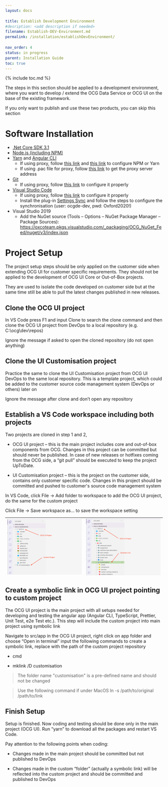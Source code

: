 ```yaml
---
layout: docs

title: Establish Development Environment
#desription: <add description if needed>
filename: Establish-DEV-Environment.md
permalink: /installation/establishDevEnvironment/

nav_order: 4
status: in progress
parent: Installation Guide
toc: true
---
```


{% include toc.md %}


The steps in this section should be applied to a development environment, where you want to develop / extend the OCG Data Service or OCG UI on the base of the existing framework.

If you only want to publish and use these two products, you can skip this section


# Software Installation

- [.Net Core SDK 3.1](https://dotnet.microsoft.com/download/dotnet-core/3.1)
- [Node.js (including NPM)](https://nodejs.org/en/)
- [Yarn](https://classic.yarnpkg.com/en/) and [Angular CLI](https://cli.angular.io/)
  - If using proxy, follow [this link](https://tharakatechmind.wordpress.com/2018/03/19/how-to-setup-node-js-and-npm-behind-proxy/) and [this link](http://www.fladi.de/2014/02/06/howto-npm-hinter-einem-proxy-verwenden/) to configure NPM or Yarn
  - If using .pac file for proxy, follow [this link](https://stackoverflow.com/questions/25660936/using-npm-behind-corporate-proxy-pac) to get the proxy server address
- [Git](https://git-scm.com/)
  - If using proxy, follow [this link](https://gist.github.com/evantoli/f8c23a37eb3558ab8765) to configure it properly
- [Visual Studio Code](https://code.visualstudio.com/)
  - If using proxy, follow [this link](https://stackoverflow.com/questions/37730040/how-to-specify-a-user-id-and-password-for-visual-studio-code-with-an-authenticat) to configure it properly
  - Install the plug-in [Settings Sync](https://marketplace.visualstudio.com/items?itemName=Shan.code-settings-sync) and follow the steps to configure the synchronisation (user: ocgde-dev, pwd: Oxford2020!)
- Visual Studio 2019
  - Add the NuGet source (Tools – Options – NuGet Package Manager – Package Sources): https://oxcoteam.pkgs.visualstudio.com/_packaging/OCG_NuGet_Feed/nuget/v3/index.json

# Project Setup

The project setup steps should be only applied on the customer side when extending OCG UI for customer specific requirements. They should not be applied to the development of OCG UI Core or Out-of-Box projects.

They are used to isolate the code developed on customer side but at the same time still be able to pull the latest changes published in new releases.

## Clone the OCG UI project

In VS Code press F1 and input Clone to search the clone command and then clone the OCG UI project from DevOps to a local repository (e.g. C:\ocg\dev\repos) 

Ignore the message if asked to open the cloned repository (do not open anything)

## Clone the UI Customisation project

Practice the same to clone the UI Customisation project from OCG UI DevOps to the same local repository. This is a template project, which could be added to the customer source code management system (DevOps or others) later on

Ignore the message after clone and don’t open any repository

## Establish a VS Code workspace including both projects

Two projects are cloned in step 1 and 2,

- OCG UI project – this is the main project includes core and out-of-box components from OCG. Changes in this project can be committed but should never be published. In case of new releases or hotfixes coming from the OCG side, a “git pull” should be executed to keep the project UpToDate.

- UI Customisation project – this is the project on the customer side, contains only customer specific code. Changes in this project should be committed and pushed to customer's source code management system

In VS Code, click File -> Add folder to workspace to add the OCG UI project, do the same for the custom project

Click File -> Save workspace as… to save the workspace setting

| ![project1_1.png](/img/project1_1-d482b136-dff7-4bf1-909b-e8a4b5746f8c.png) | ![project1_2.png](/img/project1_2.png) |
|--|--|

## Create a symbolic link in OCG UI project pointing to custom project

The OCG UI project is the main project with all setups needed for developing and testing the angular app (Angular CLI, TypeScript, Prettier, Unit Test, e2e Test etc.). This step will include the custom project into main project using symbolic link

Navigate to src/app in the OCG UI project, right click on app folder and choose “Open in terminal” input the following commands to create a symbolic link, replace <CustomProjectPath> with the path of the custom project repository

- cmd

- mklink /D customisation <CustomProjectPath>

>The folder name "customisation" is a pre-defined name and should not be changed

> Use the following command if under MacOS
> ln -s /path/to/original /path/to/link

## Finish Setup

Setup is finished. Now coding and testing should be done only in the main project (OCG UI). Run “yarn” to download all the packages and restart VS Code.

Pay attention to the following points when coding:

- Changes made in the main project should be committed but not published to DevOps

- Changes made in the custom “folder” (actually a symbolic link) will be reflected into the custom project and should be committed and published to DevOps
